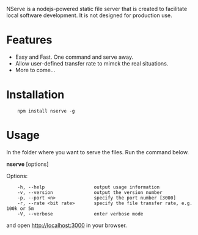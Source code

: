 NServe is a nodejs-powered static file server that is created to facilitate local software development. It is not designed for production use. 

# Features

* Easy and Fast. One command and serve away.
* Allow user-defined transfer rate to mimck the real situations.
* More to come...

# Installation
        npm install nserve -g

# Usage
In the folder where you want to serve the files. Run the command below. 

**nserve** [options]

Options:
        
        -h, --help                  output usage information
        -v, --version               output the version number
        -p, --port <n>              specify the port number [3000]
        -r, --rate <bit rate>       specify the file transfer rate, e.g. 100k or 5m
        -V, --verbose               enter verbose mode

and open [http://localhost:3000](http://localhost:3000) in your browser.
